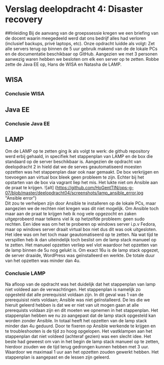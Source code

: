 # Verslag deelopdracht 4: Disaster recovery

##Inleiding
Bij de aanvang van de groepssessie kregen we een briefing van de docent waarin meegedeeld werd dat ons bedrijf alles had verloren (inclusief backups, privé laptops, etc).
Onze opdracht luidde als volgt: Zet alle servers terug op binnen de 5 uur gebruik makend van de de lokale PCs en de documentatie beschikbaar op GitHub.
Aangezien we met 3 personen aanwezig waren hebben we besloten om elk een server op te zetten. Robbe zette de Java EE op, Hans de WISA en Natasha de LAMP.

## WISA
### Conclusie WISA
## Java EE
### Conclusie Java EE
## LAMP
Om de LAMP op te zetten ging ik als volgt te werk: de github repository werd erbij gehaald, in specifiek het stappenplan van LAMP en de box die standaard op de server beschikbaar is.
Aangezien de opdracht van deelopdracht 2 in hield dat we de serves geautomatiseerd moesten opzetten was het stappenplan daar ook naar gemaakt.
De box verkrijgen en toevoegen aan virtual box bleek geen probleem te zijn. Echter bij het opstarten van de box via vagrant liep het mis. Het lukte niet om Ansible aan de praat te krijgen.
![alt] (https://github.com/HoGentTIN/ops-g-07/blob/master/deelopdracht04/screenshots/lamp_ansible_error.jpg "Ansible error")  
Dit zou te verhelpen zijn door Ansible te installeren op de lokale PCs, maar aangezien we de rechten niet kregen was dit niet mogelijk. Om Ansible toch maar aan de praat te krijgen heb ik nog vele opgezocht en zaken uitgeprobeerd maar telkens viel ik op hetzelfde probleem: geen sudo rechten.
Een idee was om het te proberen op windows server i.p.v Fedora, maar op windows server draait virtual box niet dus dit was ook uitgesloten.
Het idee was om het toch maar geautomatiseerd op te zetten. Na wat tijd te verspillen heb ik dan uiteindelijk toch beslist om de lamp stack manueel op te zetten.
Het manueel opzetten verliep wel vlot waardoor het opzetten van de lamp binnen de 5u nog gelukt is. Om exact 16u is de lamp stack opgezet, de server draaide, WordPress was geïnstalleerd en werkte. De totale duur van het opzetten was minder dan 4u.
### Conclusie LAMP
Na afloop van de opdracht was het duidelijk dat het stappenplan van lamp niet voldeed aan de verwachtingen. Het stappenplan is namelijk zo opgesteld dat alle prerequisist voldaan zijn. In dit geval was 1 van de prerequisist niets voldaan; Ansible was niet geïnstalleerd. De les die we hieruit geleerd hebben is dat we er niet van uit mogen gaan at alle prerequists voldaan zijn en dit moeten we opnemen in het stappenplan. Het stappenplan hebben we nu zo aangepast dat de lamp stack opgesteld kan worden zonder Ansible.
In totaal heeft het opzetten van de lamp stack minder dan 4u geduurd. Door te fixeren op Ansible werkende te krijgen en te troubleshooten is de tijd zo hoog opgelopen. Het vastklampen aan het stappenplan dat niet voldeed (achteraf gezien) was een slecht idee. Het beste had geweest om van in het begin de lamp stack manueel op te zetten, hierdoor zouden we de tijd terug gedrongen kunnen hebben met 3 uur. Waardoor we maximaal 1 uur aan het opzetten zouden gewerkt hebben.
Het stappenplan is aangepast en de lessen zijn geleerd.
